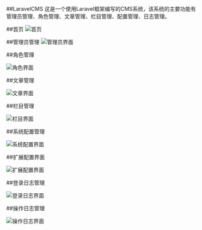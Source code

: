 ##LaravelCMS
这是一个使用Laravel框架编写的CMS系统，该系统的主要功能有管理员管理、角色管理、文章管理、栏目管理、配置管理、日志管理。

##首页
![首页](http://i.imgur.com/5deW7cg.png)

##管理员管理
![管理员界面](http://i.imgur.com/eXOfMwh.png)

##角色管理

![角色界面](http://i.imgur.com/1zWcXnU.png)

##文章管理

![文章界面](http://i.imgur.com/BokHKHt.png)

##栏目管理

![栏目界面](http://i.imgur.com/Yqq8pxQ.png)

##系统配置管理

![系统配置界面](http://i.imgur.com/ITKR3Ki.png)

##扩展配置界面

![扩展配置界面](http://i.imgur.com/AYFFFeG.png)

##登录日志管理

![登录日志界面](http://i.imgur.com/spC1jTR.png)

##操作日志管理

![操作日志界面](http://i.imgur.com/95N25Tt.png)